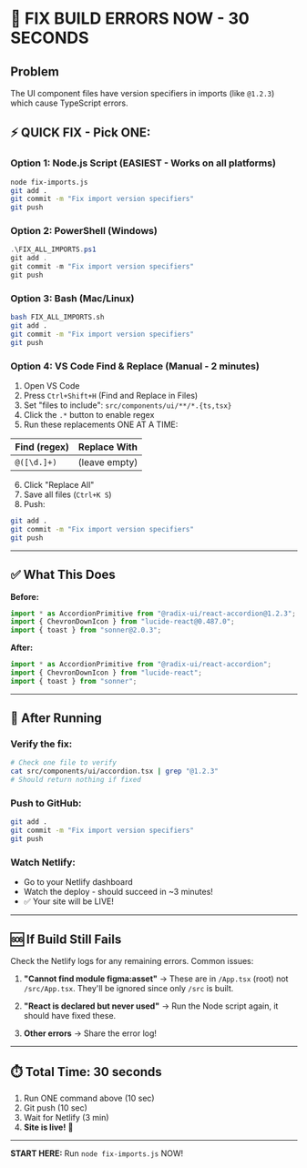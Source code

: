 # 🚨 FIX BUILD ERRORS NOW - 30 SECONDS

## Problem
The UI component files have version specifiers in imports (like `@1.2.3`) which cause TypeScript errors.

## ⚡ QUICK FIX - Pick ONE:

### Option 1: Node.js Script (EASIEST - Works on all platforms)
```bash
node fix-imports.js
git add .
git commit -m "Fix import version specifiers"
git push
```

### Option 2: PowerShell (Windows)
```powershell
.\FIX_ALL_IMPORTS.ps1
git add .
git commit -m "Fix import version specifiers"
git push
```

### Option 3: Bash (Mac/Linux)
```bash
bash FIX_ALL_IMPORTS.sh
git add .
git commit -m "Fix import version specifiers"
git push
```

### Option 4: VS Code Find & Replace (Manual - 2 minutes)

1. Open VS Code
2. Press `Ctrl+Shift+H` (Find and Replace in Files)
3. Set "files to include": `src/components/ui/**/*.{ts,tsx}`
4. Click the `.*` button to enable regex
5. Run these replacements ONE AT A TIME:

| Find (regex) | Replace With |
|--------------|--------------|
| `@([\d.]+)` | (leave empty) |

6. Click "Replace All"
7. Save all files (`Ctrl+K S`)
8. Push:
```bash
git add .
git commit -m "Fix import version specifiers"
git push
```

---

## ✅ What This Does

**Before:**
```typescript
import * as AccordionPrimitive from "@radix-ui/react-accordion@1.2.3";
import { ChevronDownIcon } from "lucide-react@0.487.0";
import { toast } from "sonner@2.0.3";
```

**After:**
```typescript
import * as AccordionPrimitive from "@radix-ui/react-accordion";
import { ChevronDownIcon } from "lucide-react";
import { toast } from "sonner";
```

---

## 🎯 After Running

### Verify the fix:
```bash
# Check one file to verify
cat src/components/ui/accordion.tsx | grep "@1.2.3"
# Should return nothing if fixed
```

### Push to GitHub:
```bash
git add .
git commit -m "Fix import version specifiers"
git push
```

### Watch Netlify:
- Go to your Netlify dashboard
- Watch the deploy - should succeed in ~3 minutes!
- ✅ Your site will be LIVE!

---

## 🆘 If Build Still Fails

Check the Netlify logs for any remaining errors. Common issues:

1. **"Cannot find module figma:asset"** → These are in `/App.tsx` (root) not `/src/App.tsx`. They'll be ignored since only `/src` is built.

2. **"React is declared but never used"** → Run the Node script again, it should have fixed these.

3. **Other errors** → Share the error log!

---

## ⏱️ Total Time: 30 seconds

1. Run ONE command above (10 sec)
2. Git push (10 sec)
3. Wait for Netlify (3 min)
4. **Site is live!** 🎉

---

**START HERE:** Run `node fix-imports.js` NOW!
